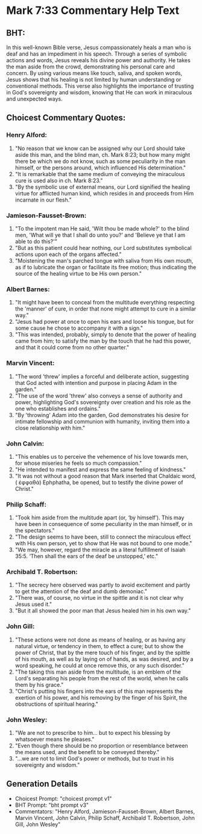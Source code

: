 # Mark 7:33 Commentary Help Text

## BHT:
In this well-known Bible verse, Jesus compassionately heals a man who is deaf and has an impediment in his speech. Through a series of symbolic actions and words, Jesus reveals his divine power and authority. He takes the man aside from the crowd, demonstrating his personal care and concern. By using various means like touch, saliva, and spoken words, Jesus shows that his healing is not limited by human understanding or conventional methods. This verse also highlights the importance of trusting in God's sovereignty and wisdom, knowing that He can work in miraculous and unexpected ways.

## Choicest Commentary Quotes:
### Henry Alford:
1. "No reason that we know can be assigned why our Lord should take aside this man, and the blind man, ch. Mark 8:23; but how many might there be which we do not know, such as some peculiarity in the man himself, or the persons around, which influenced His determination."
2. "It is remarkable that the same medium of conveying the miraculous cure is used also in ch. Mark 8:23."
3. "By the symbolic use of external means, our Lord signified the healing virtue for afflicted human kind, which resides in and proceeds from Him incarnate in our flesh."

### Jamieson-Fausset-Brown:
1. "To the impotent man He said, 'Wilt thou be made whole?' to the blind men, 'What will ye that I shall do unto you?' and 'Believe ye that I am able to do this?'"
2. "But as this patient could hear nothing, our Lord substitutes symbolical actions upon each of the organs affected."
3. "Moistening the man's parched tongue with saliva from His own mouth, as if to lubricate the organ or facilitate its free motion; thus indicating the source of the healing virtue to be His own person."

### Albert Barnes:
1. "It might have been to conceal from the multitude everything respecting the 'manner' of cure, in order that none might attempt to cure in a similar way."
2. "Jesus had power at once to open his ears and loose his tongue, but for some cause he chose to accompany it with a sign."
3. "This was intended, probably, simply to denote that the power of healing came from him; to satisfy the man by the touch that he had this power, and that it could come from no other quarter."

### Marvin Vincent:
1. "The word 'threw' implies a forceful and deliberate action, suggesting that God acted with intention and purpose in placing Adam in the garden."
2. "The use of the word 'threw' also conveys a sense of authority and power, highlighting God's sovereignty over creation and his role as the one who establishes and ordains."
3. "By 'throwing' Adam into the garden, God demonstrates his desire for intimate fellowship and communion with humanity, inviting them into a close relationship with him."

### John Calvin:
1. "This enables us to perceive the vehemence of his love towards men, for whose miseries he feels so much compassion."
2. "He intended to manifest and express the same feeling of kindness."
3. "It was not without a good reason that Mark inserted that Chaldaic word, ( ἐφφαθά) Ephphatha, be opened, but to testify the divine power of Christ."

### Philip Schaff:
1. "Took him aside from the multitude apart (or, ‘by himself’). This may have been in consequence of some peculiarity in the man himself, or in the spectators."
2. "The design seems to have been, still to connect the miraculous effect with His own person, yet to show that He was not bound to one mode."
3. "We may, however, regard the miracle as a literal fulfillment of Isaiah 35:5. ‘Then shall the ears of the deaf be unstopped,’ etc."

### Archibald T. Robertson:
1. "The secrecy here observed was partly to avoid excitement and partly to get the attention of the deaf and dumb demoniac."
2. "There was, of course, no virtue in the spittle and it is not clear why Jesus used it."
3. "But it all showed the poor man that Jesus healed him in his own way."

### John Gill:
1. "These actions were not done as means of healing, or as having any natural virtue, or tendency in them, to effect a cure; but to show the power of Christ, that by the mere touch of his finger, and by the spittle of his mouth, as well as by laying on of hands, as was desired, and by a word speaking, he could at once remove this, or any such disorder."
2. "The taking this man aside from the multitude, is an emblem of the Lord's separating his people from the rest of the world, when he calls them by his grace."
3. "Christ's putting his fingers into the ears of this man represents the exertion of his power, and his removing by the finger of his Spirit, the obstructions of spiritual hearing."

### John Wesley:
1. "We are not to prescribe to him... but to expect his blessing by whatsoever means he pleases."
2. "Even though there should be no proportion or resemblance between the means used, and the benefit to be conveyed thereby."
3. "...we are not to limit God's power or methods, but to trust in his sovereignty and wisdom."


## Generation Details
- Choicest Prompt: "choicest prompt v1"
- BHT Prompt: "bht prompt v3"
- Commentators: "Henry Alford, Jamieson-Fausset-Brown, Albert Barnes, Marvin Vincent, John Calvin, Philip Schaff, Archibald T. Robertson, John Gill, John Wesley"
